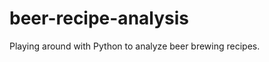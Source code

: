beer-recipe-analysis
====================

Playing around with Python to analyze beer brewing recipes.
